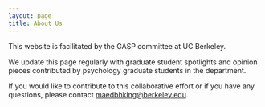 ```yaml
---
layout: page
title: About Us
---
```


This website is facilitated by the GASP committee at UC Berkeley.

We update this page regularly with graduate student spotlights and opinion pieces contributed by psychology graduate students in the department.

If you would like to contribute to this collaborative effort or if you have any questions, please contact maedbhking@berkeley.edu.
